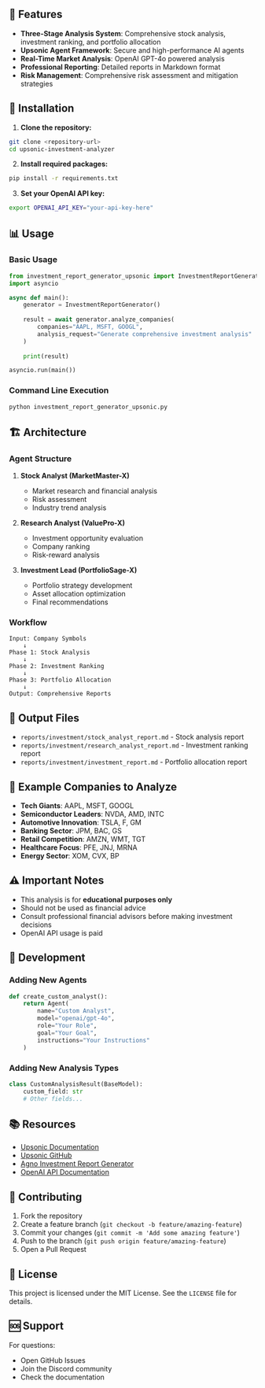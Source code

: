 ## 🎯 Features

- **Three-Stage Analysis System**: Comprehensive stock analysis, investment ranking, and portfolio allocation
- **Upsonic Agent Framework**: Secure and high-performance AI agents
- **Real-Time Market Analysis**: OpenAI GPT-4o powered analysis
- **Professional Reporting**: Detailed reports in Markdown format
- **Risk Management**: Comprehensive risk assessment and mitigation strategies

## 🚀 Installation

1. **Clone the repository:**
```bash
git clone <repository-url>
cd upsonic-investment-analyzer
```

2. **Install required packages:**
```bash
pip install -r requirements.txt
```

3. **Set your OpenAI API key:**
```bash
export OPENAI_API_KEY="your-api-key-here"
```

## 📊 Usage

### Basic Usage

```python
from investment_report_generator_upsonic import InvestmentReportGenerator
import asyncio

async def main():
    generator = InvestmentReportGenerator()
    
    result = await generator.analyze_companies(
        companies="AAPL, MSFT, GOOGL",
        analysis_request="Generate comprehensive investment analysis"
    )
    
    print(result)

asyncio.run(main())
```

### Command Line Execution

```bash
python investment_report_generator_upsonic.py
```

## 🏗️ Architecture

### Agent Structure

1. **Stock Analyst (MarketMaster-X)**
   - Market research and financial analysis
   - Risk assessment
   - Industry trend analysis

2. **Research Analyst (ValuePro-X)**
   - Investment opportunity evaluation
   - Company ranking
   - Risk-reward analysis

3. **Investment Lead (PortfolioSage-X)**
   - Portfolio strategy development
   - Asset allocation optimization
   - Final recommendations

### Workflow

```
Input: Company Symbols
    ↓
Phase 1: Stock Analysis
    ↓
Phase 2: Investment Ranking
    ↓
Phase 3: Portfolio Allocation
    ↓
Output: Comprehensive Reports
```

## 📁 Output Files

- `reports/investment/stock_analyst_report.md` - Stock analysis report
- `reports/investment/research_analyst_report.md` - Investment ranking report
- `reports/investment/investment_report.md` - Portfolio allocation report

## 🎯 Example Companies to Analyze

- **Tech Giants**: AAPL, MSFT, GOOGL
- **Semiconductor Leaders**: NVDA, AMD, INTC
- **Automotive Innovation**: TSLA, F, GM
- **Banking Sector**: JPM, BAC, GS
- **Retail Competition**: AMZN, WMT, TGT
- **Healthcare Focus**: PFE, JNJ, MRNA
- **Energy Sector**: XOM, CVX, BP

## ⚠️ Important Notes

- This analysis is for **educational purposes only**
- Should not be used as financial advice
- Consult professional financial advisors before making investment decisions
- OpenAI API usage is paid

## 🔧 Development

### Adding New Agents

```python
def create_custom_analyst():
    return Agent(
        name="Custom Analyst",
        model="openai/gpt-4o",
        role="Your Role",
        goal="Your Goal",
        instructions="Your Instructions"
    )
```

### Adding New Analysis Types

```python
class CustomAnalysisResult(BaseModel):
    custom_field: str
    # Other fields...
```

## 📚 Resources

- [Upsonic Documentation](https://docs.upsonic.ai/)
- [Upsonic GitHub](https://github.com/Upsonic/Upsonic)
- [Agno Investment Report Generator](https://docs.agno.com/examples/use-cases/workflows/investment-report-generator)
- [OpenAI API Documentation](https://platform.openai.com/docs)

## 🤝 Contributing

1. Fork the repository
2. Create a feature branch (`git checkout -b feature/amazing-feature`)
3. Commit your changes (`git commit -m 'Add some amazing feature'`)
4. Push to the branch (`git push origin feature/amazing-feature`)
5. Open a Pull Request

## 📄 License

This project is licensed under the MIT License. See the `LICENSE` file for details.

## 🆘 Support

For questions:
- Open GitHub Issues
- Join the Discord community
- Check the documentation


